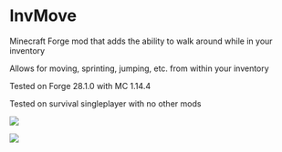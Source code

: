 # InvMove
Minecraft Forge mod that adds the ability to walk around while in your inventory

Allows for moving, sprinting, jumping, etc. from within your inventory

Tested on Forge 28.1.0 with MC 1.14.4

Tested on survival singleplayer with no other mods

![](https://media.giphy.com/media/QvjBuifUlC0aXuv5Wz/giphy.gif)

![](http://i.imgur.com/tmJHGJX.gif)
